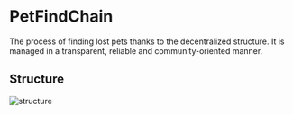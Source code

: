 # PetFindChain

The process of finding lost pets thanks to the decentralized structure.
It is managed in a transparent, reliable and community-oriented manner.

## Structure
![structure](https://i.hizliresim.com/cavium9.jpg)
